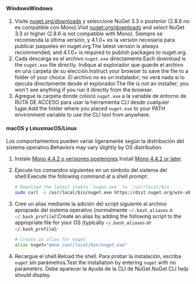 #### <a name="windows"></a><span data-ttu-id="3914b-101">Windows</span><span class="sxs-lookup"><span data-stu-id="3914b-101">Windows</span></span>

1. <span data-ttu-id="3914b-102">Visite [nuget.org/downloads](https://nuget.org/downloads) y seleccione NuGet 3.3 o posterior (2.8.6 no es compatible con Mono).</span><span class="sxs-lookup"><span data-stu-id="3914b-102">Visit [nuget.org/downloads](https://nuget.org/downloads) and select NuGet 3.3 or higher (2.8.6 is not compatible with Mono).</span></span> <span data-ttu-id="3914b-103">Siempre se recomienda la última versión, y 4.1.0+ es la versión necesaria para publicar paquetes en nuget.org.</span><span class="sxs-lookup"><span data-stu-id="3914b-103">The latest version is always recommended, and 4.1.0+ is required to publish packages to nuget.org.</span></span>
1. <span data-ttu-id="3914b-104">Cada descarga es el archivo `nuget.exe` directamente.</span><span class="sxs-lookup"><span data-stu-id="3914b-104">Each download is the `nuget.exe` file directly.</span></span> <span data-ttu-id="3914b-105">Indique al explorador que guarde el archivo en una carpeta de su elección.</span><span class="sxs-lookup"><span data-stu-id="3914b-105">Instruct your browser to save the file to a folder of your choice.</span></span> <span data-ttu-id="3914b-106">El archivo *no* es un instalador; no verá nada si lo ejecuta directamente desde el explorador.</span><span class="sxs-lookup"><span data-stu-id="3914b-106">The file is *not* an installer; you won't see anything if you run it directly from the browser.</span></span>
1. <span data-ttu-id="3914b-107">Agregue la carpeta donde colocó `nuget.exe` a la variable de entorno de RUTA DE ACCESO para usar la herramienta CLI desde cualquier lugar.</span><span class="sxs-lookup"><span data-stu-id="3914b-107">Add the folder where you placed `nuget.exe` to your PATH environment variable to use the CLI tool from anywhere.</span></span>

#### <a name="macoslinux"></a><span data-ttu-id="3914b-108">macOS y Linux</span><span class="sxs-lookup"><span data-stu-id="3914b-108">macOS/Linux</span></span>

<span data-ttu-id="3914b-109">Los comportamientos pueden variar ligeramente según la distribución del sistema operativo.</span><span class="sxs-lookup"><span data-stu-id="3914b-109">Behaviors may vary slightly by OS distribution.</span></span>

1. <span data-ttu-id="3914b-110">Instale [Mono 4.4.2 o versiones posteriores](http://www.mono-project.com/docs/getting-started/install/).</span><span class="sxs-lookup"><span data-stu-id="3914b-110">Install [Mono 4.4.2 or later](http://www.mono-project.com/docs/getting-started/install/).</span></span>

1. <span data-ttu-id="3914b-111">Ejecute los comandos siguientes en un símbolo del sistema del shell:</span><span class="sxs-lookup"><span data-stu-id="3914b-111">Execute the following command at a shell prompt:</span></span>

    ```bash
    # Download the latest stable `nuget.exe` to `/usr/local/bin`
    sudo curl -o /usr/local/bin/nuget.exe https://dist.nuget.org/win-x86-commandline/latest/nuget.exe
    ```

1. <span data-ttu-id="3914b-112">Cree un alias mediante la adición del script siguiente al archivo apropiado del sistema operativo (normalmente `~/.bash_aliases` o `~/.bash_profile`):</span><span class="sxs-lookup"><span data-stu-id="3914b-112">Create an alias by adding the following script to the appropriate file for your OS (typically `~/.bash_aliases` or `~/.bash_profile`):</span></span>

    ```bash
    # Create as alias for nuget
    alias nuget="mono /usr/local/bin/nuget.exe"
    ```

1. <span data-ttu-id="3914b-113">Recargue el shell.</span><span class="sxs-lookup"><span data-stu-id="3914b-113">Reload the shell.</span></span>  <span data-ttu-id="3914b-114">Para probar la instalación, escriba `nuget` sin parámetros.</span><span class="sxs-lookup"><span data-stu-id="3914b-114">Test the installation by entering `nuget` with no parameters.</span></span> <span data-ttu-id="3914b-115">Debe aparecer la Ayuda de la CLI de NuGet.</span><span class="sxs-lookup"><span data-stu-id="3914b-115">NuGet CLI help should display.</span></span>
